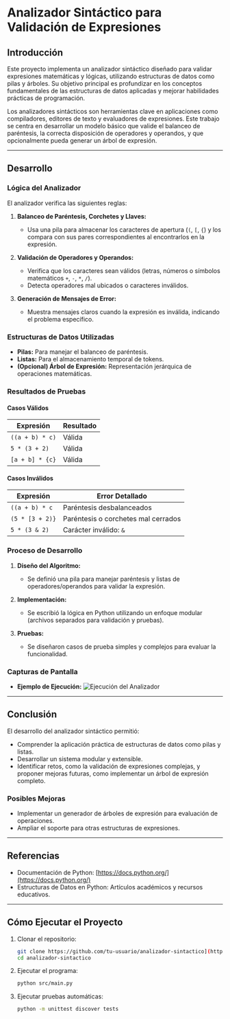 # Analizador Sintáctico para Validación de Expresiones

## Introducción

Este proyecto implementa un analizador sintáctico diseñado para validar expresiones matemáticas y lógicas, utilizando estructuras de datos como pilas y árboles. Su objetivo principal es profundizar en los conceptos fundamentales de las estructuras de datos aplicadas y mejorar habilidades prácticas de programación.

Los analizadores sintácticos son herramientas clave en aplicaciones como compiladores, editores de texto y evaluadores de expresiones. Este trabajo se centra en desarrollar un modelo básico que valide el balanceo de paréntesis, la correcta disposición de operadores y operandos, y que opcionalmente pueda generar un árbol de expresión.

---

## Desarrollo

### Lógica del Analizador

El analizador verifica las siguientes reglas:

1. **Balanceo de Paréntesis, Corchetes y Llaves:**
   - Usa una pila para almacenar los caracteres de apertura (`(`, `[`, `{`) y los compara con sus pares correspondientes al encontrarlos en la expresión.

2. **Validación de Operadores y Operandos:**
   - Verifica que los caracteres sean válidos (letras, números o símbolos matemáticos `+`, `-`, `*`, `/`).
   - Detecta operadores mal ubicados o caracteres inválidos.

3. **Generación de Mensajes de Error:**
   - Muestra mensajes claros cuando la expresión es inválida, indicando el problema específico.

### Estructuras de Datos Utilizadas

- **Pilas:** Para manejar el balanceo de paréntesis.
- **Listas:** Para el almacenamiento temporal de tokens.
- **(Opcional) Árbol de Expresión:** Representación jerárquica de operaciones matemáticas.

### Resultados de Pruebas

#### Casos Válidos

| Expresión            | Resultado  |
|-----------------------|------------|
| `((a + b) * c)`      | Válida     |
| `5 * (3 + 2)`         | Válida     |
| `[a + b] * {c}`       | Válida     |

#### Casos Inválidos

| Expresión            | Error Detallado                   |
|-----------------------|-----------------------------------|
| `((a + b) * c`        | Paréntesis desbalanceados        |
| `(5 * [3 + 2)}`       | Paréntesis o corchetes mal cerrados |
| `5 * (3 & 2)`         | Carácter inválido: `&`           |

### Proceso de Desarrollo

1. **Diseño del Algoritmo:**
   - Se definió una pila para manejar paréntesis y listas de operadores/operandos para validar la expresión.

2. **Implementación:**
   - Se escribió la lógica en Python utilizando un enfoque modular (archivos separados para validación y pruebas).

3. **Pruebas:**
   - Se diseñaron casos de prueba simples y complejos para evaluar la funcionalidad.

### Capturas de Pantalla

- **Ejemplo de Ejecución:**
  ![Ejecución del Analizador](#)

---

## Conclusión

El desarrollo del analizador sintáctico permitió:

- Comprender la aplicación práctica de estructuras de datos como pilas y listas.
- Desarrollar un sistema modular y extensible.
- Identificar retos, como la validación de expresiones complejas, y proponer mejoras futuras, como implementar un árbol de expresión completo.

### Posibles Mejoras

- Implementar un generador de árboles de expresión para evaluación de operaciones.
- Ampliar el soporte para otras estructuras de expresiones.

---

## Referencias

- Documentación de Python: [https://docs.python.org/](https://docs.python.org/)
- Estructuras de Datos en Python: Artículos académicos y recursos educativos.

---

## Cómo Ejecutar el Proyecto

1. Clonar el repositorio:
   ```bash
   git clone https://github.com/tu-usuario/analizador-sintactico](https://github.com/fredyuide/Estructura_Datos/tree/main/analizador-sintactico.git
   cd analizador-sintactico
   ```

2. Ejecutar el programa:
   ```bash
   python src/main.py
   ```

3. Ejecutar pruebas automáticas:
   ```bash
   python -m unittest discover tests
   
